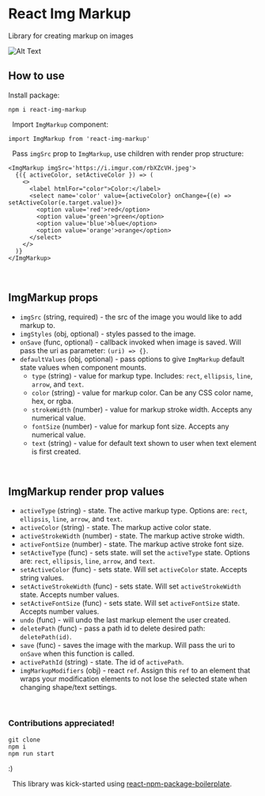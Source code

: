 # React Img Markup

Library for creating markup on images

![Alt Text](./img-markup.gif)

## How to use

Install package:

```
npm i react-img-markup
```

&nbsp;
Import `ImgMarkup` component:

```
import ImgMarkup from 'react-img-markup'
```

&nbsp;
Pass `imgSrc` prop to `ImgMarkup`, use children with render prop structure:

```
<ImgMarkup imgSrc='https://i.imgur.com/rbXZcVH.jpeg'>
  {({ activeColor, setActiveColor }) => (
    <>
      <label htmlFor="color">Color:</label>
      <select name='color' value={activeColor} onChange={(e) => setActiveColor(e.target.value)}>
        <option value='red'>red</option>
        <option value='green'>green</option>
        <option value='blue'>blue</option>
        <option value='orange'>orange</option>
      </select>
    </>
  )}
</ImgMarkup>
```

&nbsp;
## ImgMarkup props

- `imgSrc` (string, required) - the src of the image you would like to add markup to.
- `imgStyles` (obj, optional) - styles passed to the image.
- `onSave` (func, optional) - callback invoked when image is saved. Will pass the uri as parameter: `(uri) => {}`.
- `defaultValues` (obj, optional) - pass options to give `ImgMarkup` default state values when component mounts.
  - `type` (string) - value for markup type. Includes: `rect`, `ellipsis`, `line`, `arrow`, and `text`.
  - `color` (string) - value for markup color. Can be any CSS color name, hex, or rgba.
  - `strokeWidth` (number) - value for markup stroke width. Accepts any numerical value.
  - `fontSize` (number) - value for markup font size. Accepts any numerical value.
  - `text` (string) - value for default text shown to user when text element is first created.

&nbsp;
## ImgMarkup render prop values

- `activeType` (string) - state. The active markup type. Options are: `rect`, `ellipsis`, `line`, `arrow`, and `text`.
- `activeColor` (string) - state. The markup active color state.
- `activeStrokeWidth` (number) - state. The markup active stroke width.
- `activeFontSize` (number) - state. The markup active stroke font size.
- `setActiveType` (func) - sets state. will set the `activeType` state. Options are: `rect`, `ellipsis`, `line`, `arrow`, and `text`.
- `setActiveColor` (func) - sets state. Will set `activeColor` state. Accepts string values.
- `setActiveStrokeWidth` (func) - sets state. Will set `activeStrokeWidth` state. Accepts number values.
- `setActiveFontSize` (func) - sets state. Will set `activeFontSize` state. Accepts number values.
- `undo` (func) - will undo the last markup element the user created.
- `deletePath` (func) - pass a path id to delete desired path: `deletePath(id)`.
- `save` (func) - saves the image with the markup. Will pass the uri to `onSave` when this function is called.
- `activePathId` (string) - state. The id of `activePath`.
- `imgMarkupModifiers` (obj) - react `ref`. Assign this `ref` to an element that wraps your modification elements to not lose the selected state when changing shape/text settings.

&nbsp;
### Contributions appreciated!

```
git clone
npm i
npm run start
```

:)

&nbsp;
This library was kick-started using [react-npm-package-boilerplate](https://github.com/flexdinesh/react-npm-package-boilerplate).
